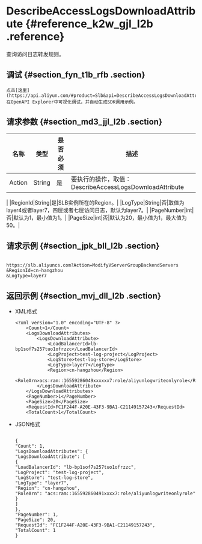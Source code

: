 # DescribeAccessLogsDownloadAttribute {#reference_k2w_gjl_l2b .reference}

查询访问日志转发规则。

## 调试 {#section_fyn_t1b_rfb .section}

```
点击[这里](https://api.aliyun.com/#product=Slb&api=DescribeAccessLogsDownloadAttribute)在OpenAPI Explorer中可视化调试，并自动生成SDK调用示例。
```

## 请求参数 {#section_md3_jjl_l2b .section}

|名称|类型|是否必须|描述|
|--|--|----|--|
|Action|String|是|要执行的操作，取值：DescribeAccessLogsDownloadAttribute

|
|RegionId|String|是|SLB实例所在的Region。|
|LogType|String|否|取值为layer4或者layer7，四层或者七层访问日志，默认为layer7。|
|PageNumber|int|否|默认为1，最小值为1。|
|PageSize|int|否|默认为20，最小值为1，最大值为50。|

## 请求示例 {#section_jpk_bll_l2b .section}

```

https://slb.aliyuncs.com?Action=ModifyVServerGroupBackendServers
&RegionId=cn-hangzhou
&LogType=layer7
```

## 返回示例 {#section_mvj_dll_l2b .section}

-   XML格式

    ```
    <?xml version="1.0" encoding="UTF-8" ?>
    	<Count>1</Count>
    	<LogsDownloadAttributes>
    		<LogsDownloadAttribute>
    			<LoadBalancerId>lb-bp1sof7s257tuo1ofrzzc</LoadBalancerId>
    			<LogProject>test-log-project</LogProject>
    			<LogStore>test-log-store</LogStore>
    			<LogType>layer7</LogType>
    			<Region>cn-hangzhou</Region>
    			<RoleArn>acs:ram::16559286049xxxxxx7:role/aliyunlogwriteonlyrole</RoleArn>
    		</LogsDownloadAttribute>
    	</LogsDownloadAttributes>
    	<PageNumber>1</PageNumber>
    	<PageSize>20</PageSize>
    	<RequestId>FC1F244F-A20E-43F3-9BA1-C21149157243</RequestId>
    	<TotalCount>1</TotalCount>
    ```

-   JSON格式

    ```
    
    {
    "Count": 1,
    "LogsDownloadAttributes": {
    "LogsDownloadAttribute": [
    {
    "LoadBalancerId": "lb-bp1sof7s257tuo1ofrzzc",
    "LogProject": "test-log-project",
    "LogStore": "test-log-store",
    "LogType": "layer7",
    "Region": "cn-hangzhou",
    "RoleArn": "acs:ram::165592860491xxxx7:role/aliyunlogwriteonlyrole"
    }
    ]
    },
    "PageNumber": 1,
    "PageSize": 20,
    "RequestId": "FC1F244F-A20E-43F3-9BA1-C21149157243",
    "TotalCount": 1
    }
    ```


